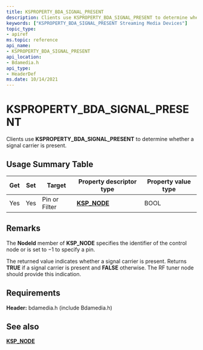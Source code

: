 ```yaml
---
title: KSPROPERTY_BDA_SIGNAL_PRESENT
description: Clients use KSPROPERTY_BDA_SIGNAL_PRESENT to determine whether a signal carrier is present.
keywords: ["KSPROPERTY_BDA_SIGNAL_PRESENT Streaming Media Devices"]
topic_type:
- apiref
ms.topic: reference
api_name:
- KSPROPERTY_BDA_SIGNAL_PRESENT
api_location:
- Bdamedia.h
api_type:
- HeaderDef
ms.date: 10/14/2021
---
```


# KSPROPERTY_BDA_SIGNAL_PRESENT

Clients use **KSPROPERTY_BDA_SIGNAL_PRESENT** to determine whether a signal carrier is present.

## Usage Summary Table

| Get | Set | Target | Property descriptor type | Property value type |
|--|--|--|--|--|
| Yes | Yes | Pin or Filter | [**KSP_NODE**](/windows-hardware/drivers/ddi/ks/ns-ks-ksp_node) | BOOL |

## Remarks

The **NodeId** member of **KSP_NODE** specifies the identifier of the control node or is set to −1 to specify a pin.

The returned value indicates whether a signal carrier is present. Returns **TRUE** if a signal carrier is present and **FALSE** otherwise. The RF tuner node should provide this indication.

## Requirements

**Header:** bdamedia.h (include Bdamedia.h)

## See also

[**KSP_NODE**](/windows-hardware/drivers/ddi/ks/ns-ks-ksp_node)

